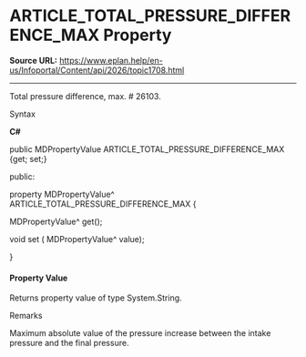 # ARTICLE_TOTAL_PRESSURE_DIFFERENCE_MAX Property

**Source URL:** https://www.eplan.help/en-us/Infoportal/Content/api/2026/topic1708.html

---

Total pressure difference, max. # 26103.

Syntax

**C#**



public MDPropertyValue ARTICLE_TOTAL_PRESSURE_DIFFERENCE_MAX {get; set;}

public:

property MDPropertyValue^ ARTICLE_TOTAL_PRESSURE_DIFFERENCE_MAX {

   MDPropertyValue^ get();

   void set (    MDPropertyValue^ value);

}


#### Property Value

Returns property value of type System.String.

Remarks

Maximum absolute value of the pressure increase between the intake pressure and the final pressure.
